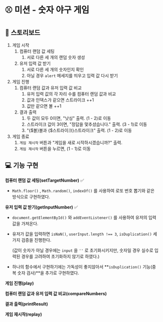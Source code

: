 # ⚾ 미션 - 숫자 야구 게임

## 📝 스토리보드

1.  게임 시작
      1. 컴퓨터 랜덤 값 세팅
            1.  서로 다른 세 개의 랜덤 숫자 생성
      2. 유저 입력 값 받기
            1. 서로 다른 세 개의 숫자인지 확인
            2. 아닐 경우 `alert` 메세지를 띄우고 입력 값 다시 받기 
2.  게임 진행
       1.  컴퓨터 랜덤 값과 유저 입력 값 비교
             1. 유저 입력 값의 각 자리 수를 컴퓨터 랜덤 값과 비교
             2. 값과 인덱스가 같으면 스트라이크 ++1
             3. 값만 같으면 볼 ++1
       2.  결과 출력
             1. 두 값이 모두 0이면, "낫싱" 출력.  (1 - 2)로 이동
             2. 스트라이크 값이 3이면,  "정답을 맟추셨습니다." 출력. (3 - 1)로 이동
             3. "{$볼}볼과 {$스트라이크}스트라이크" 출력.  (1 - 2)로 이동
3.  게임 종료
       1.  `게임 재시작` 버튼과 "게임을 새로 시작하시겠습니까?" 출력.
       2.   `게임 재시작` 버튼을 누르면,  (1 - 1)로 이동

## 💻 기능 구현 

**컴퓨터 랜덤 값 세팅(setTargetNumber)** ✅

- `Math.floor()` , `Math.random()`, `indexOf()` 를 사용하여 로또 번호 뽑기와 같은 방식으로 구현하였다.

**유저 입력 값 받기(getInputNumber)** ✅

- `document.getElementById()` 와  `addEventListener()` 를 사용하여 유저의 입력 값을 가져온다.

- 유저가 값을 입력하면 `isNaN()`,  `userInput.length !== 3`, `isDuplication()` 세 가지 검증을 진행한다. 

  (값이 숫자가 아닐 경우에는 `input` 을 `''` 로 초기화시키지만, 숫자일 경우 실수로 입력된 경우를 고려하여 초기화하지 않기로 하였다.)

- 하나의 함수에서 구현하기에는 가독성이 좋지않아서 **`isDuplication()` 기능(중복 숫자 검사)**을 추가로 구현하였다.

**게임 진행(play)**

**컴퓨터 랜덤 값과 유저 입력 값 비교(compareNumbers)**

**결과 출력(printResult)**

**게임 재시작(replay)**

